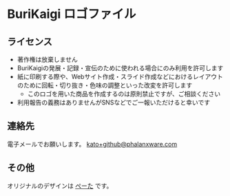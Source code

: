 # BuriKaigi ロゴファイル

## ライセンス

- 著作権は放棄しません
- BuriKaigiの発展・記録・宣伝のために使われる場合にのみ利用を許可します
- 紙に印刷する際や、Webサイト作成・スライド作成などにおけるレイアウトのために回転・切り抜き・色味の調整といった改変を許可します
    - このロゴを用いた商品を作成するのは原則禁止ですが、ご相談ください
- 利用報告の義務はありませんがSNSなどでご一報いただけると幸いです

## 連絡先

電子メールでお願いします。
kato+github@phalanxware.com

## その他

オリジナルのデザインは [ぺーた](http://twitter.com/peta_) です。

